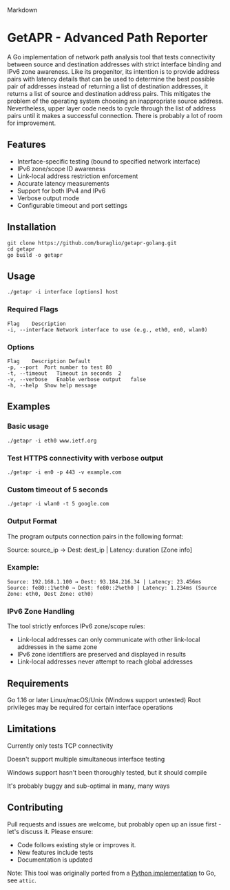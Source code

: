 Markdown
# GetAPR - Advanced Path Reporter

A Go implementation of network path analysis tool that tests connectivity between source and destination addresses with strict interface binding and IPv6 zone awareness. Like its progenitor, its intention is to provide address pairs with latency details that can be used to determine the best possible pair of addresses instead of returning a list of destination addresses, it returns a list of source and destination address pairs. This mitigates the problem of the operating system choosing an inappropriate source address.
Nevertheless, upper layer code needs to cycle through the list of address pairs until it makes a successful connection. There is probably a lot of room for improvement. 

## Features

- Interface-specific testing (bound to specified network interface)
- IPv6 zone/scope ID awareness
- Link-local address restriction enforcement
- Accurate latency measurements
- Support for both IPv4 and IPv6
- Verbose output mode
- Configurable timeout and port settings

## Installation

```
git clone https://github.com/buraglio/getapr-golang.git
cd getapr
go build -o getapr
```

## Usage

`./getapr -i interface [options] host`


### Required Flags

```
Flag	Description
-i, --interface	Network interface to use (e.g., eth0, en0, wlan0)
```

### Options

```
Flag	Description	Default
-p, --port	Port number to test	80
-t, --timeout	Timeout in seconds	2
-v, --verbose	Enable verbose output	false
-h, --help	Show help message	
```

## Examples

### Basic usage
`./getapr -i eth0 www.ietf.org`

### Test HTTPS connectivity with verbose output
`./getapr -i en0 -p 443 -v example.com`

### Custom timeout of 5 seconds

`./getapr -i wlan0 -t 5 google.com`

### Output Format
The program outputs connection pairs in the following format:

Source: source_ip → Dest: dest_ip | Latency: duration [Zone info]

### Example:

```
Source: 192.168.1.100 → Dest: 93.184.216.34 | Latency: 23.456ms
Source: fe80::1%eth0 → Dest: fe80::2%eth0 | Latency: 1.234ms (Source Zone: eth0, Dest Zone: eth0)
```

### IPv6 Zone Handling

The tool strictly enforces IPv6 zone/scope rules:
- Link-local addresses can only communicate with other link-local addresses in the same zone
- IPv6 zone identifiers are preserved and displayed in results
- Link-local addresses never attempt to reach global addresses

## Requirements
Go 1.16 or later
Linux/macOS/Unix (Windows support untested)
Root privileges may be required for certain interface operations

## Limitations

Currently only tests TCP connectivity

Doesn't support multiple simultaneous interface testing

Windows support hasn't been thoroughly tested, but it should compile

It's probably buggy and sub-optimal in many, many ways

## Contributing
Pull requests and issues are welcome, but probably open up an issue first - let's discuss it. Please ensure:
- Code follows existing style or improves it.
- New features include tests
- Documentation is updated

Note: This tool was originally ported from a [Python implementation](https://github.com/becarpenter/getapr) to Go, see `attic`.
